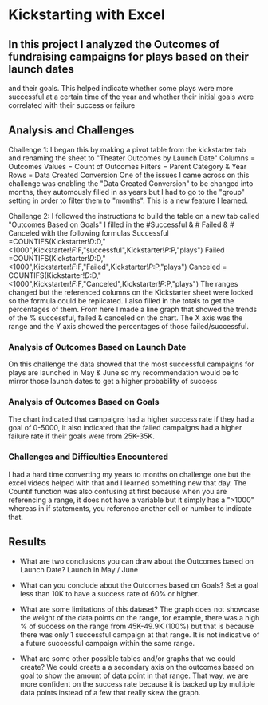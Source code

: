 # Kickstarting with Excel

## In this project I analyzed the Outcomes of fundraising campaigns for plays based on their launch dates
and their goals. This helped indicate whether some plays were more successful at a certain time of the year
and whether their initial goals were correlated with their success or failure

## Analysis and Challenges
Challenge 1: I began this by making a pivot table from the kickstarter tab and renaming the sheet to 
"Theater Outcomes by Launch Date" 
Columns = Outcomes
Values = Count of Outcomes
Filters = Parent Category & Year
Rows = Data Created Conversion
One of the issues I came across on this challenge was enabling the "Data Created Conversion" to be
changed into months, they automously filled in as years but I had to go to the "group" setting
in order to filter them to "months". This is a new feature I learned.

Challenge 2: I followed the instructions to build the table on a new tab called "Outcomes Based on Goals"
I filled in the #Successful & # Failed & # Canceled with the following formulas
Successful =COUNTIFS(Kickstarter!$D:$D,"<1000",Kickstarter!$F:$F,"successful",Kickstarter!$P:$P,"plays")
Failed =COUNTIFS(Kickstarter!$D:$D,"<1000",Kickstarter!$F:$F,"Failed",Kickstarter!$P:$P,"plays")
Canceled = COUNTIFS(Kickstarter!$D:$D,"<1000",Kickstarter!$F:$F,"Canceled",Kickstarter!$P:$P,"plays")
The ranges changed but the referenced columns on the Kickstarter sheet were locked so the formula could
be replicated. I also filled in the totals to get the percentages of them. From here I made a line graph
that showed the trends of the % successful, failed & canceled on the chart. The X axis was the range 
and the Y axis showed the percentages of those failed/successful.
	

### Analysis of Outcomes Based on Launch Date
On this challenge the data showed that the most successful campaigns for plays are launched in May & June
so my recommendation would be to mirror those launch dates to get a higher probability of success

### Analysis of Outcomes Based on Goals
The chart indicated that campaigns had a higher success rate if they had a goal of 0-5000, it also indicated
that the failed campaigns had a higher failure rate if their goals were from 25K-35K.

### Challenges and Difficulties Encountered
I had a hard time converting my years to months on challenge one but the excel videos helped with that and
I learned something new that day. The Countif function was also confusing at first because when you are referencing
a range, it does not have a variable but it simply has a ">1000" whereas in if statements, you reference
another cell or number to indicate that. 

## Results

- What are two conclusions you can draw about the Outcomes based on Launch Date?
Launch in May / June

- What can you conclude about the Outcomes based on Goals?
Set a goal less than 10K to have a success rate of 60% or higher.

- What are some limitations of this dataset?
The graph does not showcase the weight of the data points on the range, for example, there was a high % of success
on the range from 45K-49.9K (100%) but that is because there was only 1 successful campaign at that range.
It is not indicative of a future successful campaign within the same range.

- What are some other possible tables and/or graphs that we could create?
We could create a a secondary axis on the outcomes based on goal to show the amount of data point in that range.
That way, we are more confident on the success rate because it is backed up by multiple data points instead of a few
that really skew the graph. 

